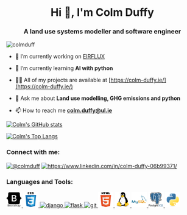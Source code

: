 <h1 align="center">Hi 👋, I'm Colm Duffy</h1>
<h3 align="center">A land use systems modeller and software engineer</h3>

<p align="left"> <img src="https://komarev.com/ghpvc/?username=colmduff&label=Profile%20views&color=0e75b6&style=flat" alt="colmduff" /> </p>


- 🔭 I’m currently working on [EIRFLUX](www.eirflux.ie)

- 🌱 I’m currently learning **AI with python**

- 👨‍💻 All of my projects are available at [https://colm-duffy.ie/](https://colm-duffy.ie/)

- 💬 Ask me about **Land use modelling, GHG emissions and python**

- 📫 How to reach me **colm.duffy@ul.ie**

[![Colm's GitHub stats](https://github-readme-stats.vercel.app/api?username=colmduff&count_private=true)](https://github.com/colmduff/github-readme-stats)

[![Colm's Top Langs](https://github-readme-stats.vercel.app/api/top-langs/?username=colmduff)](https://github.com/colmduff/github-readme-stats)

<h3 align="left">Connect with me:</h3>
<p align="left">
<a href="https://dev.to/@colmduff" target="blank"><img align="center" src="https://raw.githubusercontent.com/rahuldkjain/github-profile-readme-generator/master/src/images/icons/Social/devto.svg" alt="@colmduff" height="30" width="40" /></a>
<a href="https://linkedin.com/in/colm-duffy-06b99371/" target="blank"><img align="center" src="https://raw.githubusercontent.com/rahuldkjain/github-profile-readme-generator/master/src/images/icons/Social/linked-in-alt.svg" alt="https://www.linkedin.com/in/colm-duffy-06b99371/" height="30" width="40" /></a>
</p>

<h3 align="left">Languages and Tools:</h3>
<p align="left"> <a href="https://getbootstrap.com" target="_blank" rel="noreferrer"> <img src="https://raw.githubusercontent.com/devicons/devicon/master/icons/bootstrap/bootstrap-plain-wordmark.svg" alt="bootstrap" width="40" height="40"/> </a> <a href="https://www.w3schools.com/css/" target="_blank" rel="noreferrer"> <img src="https://raw.githubusercontent.com/devicons/devicon/master/icons/css3/css3-original-wordmark.svg" alt="css3" width="40" height="40"/> </a> <a href="https://www.djangoproject.com/" target="_blank" rel="noreferrer"> <img src="https://cdn.worldvectorlogo.com/logos/django.svg" alt="django" width="40" height="40"/> </a> <a href="https://flask.palletsprojects.com/" target="_blank" rel="noreferrer"> <img src="https://www.vectorlogo.zone/logos/pocoo_flask/pocoo_flask-icon.svg" alt="flask" width="40" height="40"/> </a> <a href="https://git-scm.com/" target="_blank" rel="noreferrer"> <img src="https://www.vectorlogo.zone/logos/git-scm/git-scm-icon.svg" alt="git" width="40" height="40"/> </a> <a href="https://www.w3.org/html/" target="_blank" rel="noreferrer"> <img src="https://raw.githubusercontent.com/devicons/devicon/master/icons/html5/html5-original-wordmark.svg" alt="html5" width="40" height="40"/> </a> <a href="https://www.linux.org/" target="_blank" rel="noreferrer"> <img src="https://raw.githubusercontent.com/devicons/devicon/master/icons/linux/linux-original.svg" alt="linux" width="40" height="40"/> </a> <a href="https://www.mysql.com/" target="_blank" rel="noreferrer"> <img src="https://raw.githubusercontent.com/devicons/devicon/master/icons/mysql/mysql-original-wordmark.svg" alt="mysql" width="40" height="40"/> </a> <a href="https://www.postgresql.org" target="_blank" rel="noreferrer"> <img src="https://raw.githubusercontent.com/devicons/devicon/master/icons/postgresql/postgresql-original-wordmark.svg" alt="postgresql" width="40" height="40"/> </a> <a href="https://www.python.org" target="_blank" rel="noreferrer"> <img src="https://raw.githubusercontent.com/devicons/devicon/master/icons/python/python-original.svg" alt="python" width="40" height="40"/> </a> </p>
